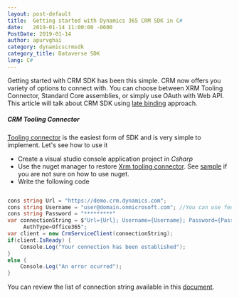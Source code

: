 ```yaml
---
layout: post-default
title:  Getting started with Dynamics 365 CRM SDK in C#
date:   2019-01-14 11:00:00 -0600
PostDate: 2019-01-14
author: apurvghai
category: dynamicscrmsdk
category_title: Dataverse SDK
lang: C#
---
```


Getting started with CRM SDK has been this simple. CRM now offers you variety of options to connect with. You can choose between XRM Tooling Connector, Standard Core assemblies, or simply use OAuth with Web API. This article will talk about CRM SDK using [late binding](https://en.wikipedia.org/wiki/Late_binding) approach. 

##### CRM Tooling Connector
[Tooling connector](https://docs.microsoft.com/en-us/dynamics365/customer-engagement/developer/xrm-tooling/use-crmserviceclient-constructors-connect) is the easiest form of SDK and is very simple to implement. Let's see how to use it

- Create a visual studio console application project in *Csharp*
- Use the nuget manager to restore [Xrm tooling connector](https://www.nuget.org/packages/Microsoft.CrmSdk.XrmTooling.CoreAssembly/). See [sample](https://www.nuget.org/packages/Microsoft.CrmSdk.XrmTooling.CoreAssembly/) if you are not sure on how to use nuget.
- Write the following code


```csharp

cons string Url = "https://demo.crm.dynamics.com";
cons string Username = "user@domain.onmicrosoft.com"; //You can use federated too
cons string Password = "*********"
var connectionString = $"Url={Url}; Username={Username}; Password={Password}; 
     AuthType=Office365";
var client = new CrmServiceClient(connectionString);
if(client.IsReady) {
    Console.Log("Your connection has been established");
}
else {
    Console.Log("An error ocurred");
}

```
You can review the list of connection string available in this [document](https://docs.microsoft.com/en-us/dynamics365/customer-engagement/developer/xrm-tooling/use-connection-strings-xrm-tooling-connect).